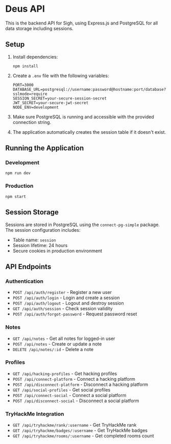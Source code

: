 # Deus API

This is the backend API for Sigh, using Express.js and PostgreSQL for all data storage including sessions.

## Setup

1. Install dependencies:
   ```
   npm install
   ```

2. Create a `.env` file with the following variables:
   ```
   PORT=3000
   DATABASE_URL=postgresql://username:password@hostname:port/database?sslmode=require
   SESSION_SECRET=your-secure-session-secret
   JWT_SECRET=your-secure-jwt-secret
   NODE_ENV=development
   ```

3. Make sure PostgreSQL is running and accessible with the provided connection string.

4. The application automatically creates the session table if it doesn't exist.

## Running the Application

### Development
```
npm run dev
```

### Production
```
npm start
```

## Session Storage

Sessions are stored in PostgreSQL using the `connect-pg-simple` package. The session configuration includes:
- Table name: `session`
- Session lifetime: 24 hours
- Secure cookies in production environment

## API Endpoints

### Authentication
- `POST /api/auth/register` - Register a new user
- `POST /api/auth/login` - Login and create a session
- `POST /api/auth/logout` - Logout and destroy session
- `GET /api/auth/session` - Check session validity
- `POST /api/auth/forgot-password` - Request password reset

### Notes
- `GET /api/notes` - Get all notes for logged-in user
- `POST /api/notes` - Create or update a note
- `DELETE /api/notes/:id` - Delete a note

### Profiles
- `GET /api/hacking-profiles` - Get hacking profiles
- `POST /api/connect-platform` - Connect a hacking platform
- `POST /api/disconnect-platform` - Disconnect a hacking platform
- `GET /api/social-profiles` - Get social profiles
- `POST /api/connect-social` - Connect a social platform
- `POST /api/disconnect-social` - Disconnect a social platform

### TryHackMe Integration
- `GET /api/tryhackme/rank/:username` - Get TryHackMe rank
- `GET /api/tryhackme/badges/:username` - Get TryHackMe badges
- `GET /api/tryhackme/rooms/:username` - Get completed rooms count 